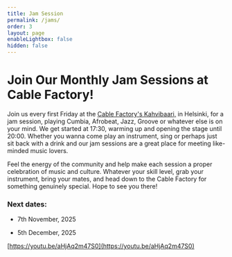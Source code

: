 ```yaml
---
title: Jam Session
permalink: /jams/
order: 3
layout: page
enableLightbox: false
hidden: false
---
```

# Join Our Monthly Jam Sessions at Cable Factory!

Join us every first Friday at the [Cable Factory's Kahvibaari,](https://www.kaapelitehdas.fi/en/cable-factorys-kahvibaari) in Helsinki, for a jam session, playing Cumbia, Afrobeat, Jazz, Groove or whatever else is on your mind. We get started at 17:30, warming up and opening the stage until 20:00. Whether you wanna come play an instrument, sing or perhaps just sit back with a drink and our jam sessions are a great place for meeting like-minded music lovers.

Feel the energy of the community and help make each session a proper celebration of music and culture. Whatever your skill level, grab your instrument, bring your mates, and head down to the Cable Factory for something genuinely special. Hope to see you there!

### Next dates:

*   7th November, 2025
    
*   5th December, 2025
    

[https://youtu.be/aHjAq2m47S0](https://youtu.be/aHjAq2m47S0)